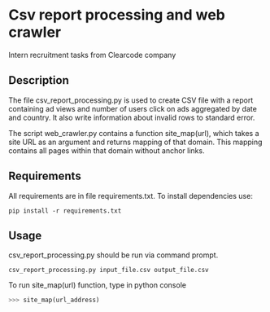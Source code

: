# Csv report processing and web crawler
Intern recruitment tasks from Clearcode company

## Description
The file csv_report_processing.py is used to create CSV file with a report
containing ad views and number of users click on ads aggregated by date and
country. It also write information about invalid rows to standard error.

The script web_crawler.py contains a function site_map(url), which takes
a site URL as an argument and returns mapping of that domain. This mapping
contains all pages within that domain without anchor links.

## Requirements
All requirements are in file requirements.txt. To install dependencies use:
```commandline
pip install -r requirements.txt
```

## Usage
csv_report_processing.py should be run via command prompt.
```commandline
csv_report_processing.py input_file.csv output_file.csv
```

To run site_map(url) function, type in python console
```python
>>> site_map(url_address)
```
